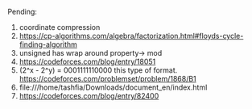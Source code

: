 Pending:
1. coordinate compression
2. https://cp-algorithms.com/algebra/factorization.html#floyds-cycle-finding-algorithm
3. unsigned has wrap around property-> mod
4. https://codeforces.com/blog/entry/18051
5. (2^x - 2^y) = 0001111110000 this type of format. https://codeforces.com/problemset/problem/1868/B1
6. file:///home/tashfia/Downloads/document_en/index.html
7. https://codeforces.com/blog/entry/82400
